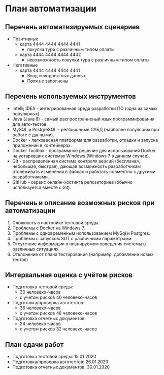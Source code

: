 # План автоматизации
   
## Перечень автоматизируемых сценариев 
  * Позитивные 
    * карта 4444 4444 4444 4441
      * покупка тура с различным типом оплаты      
    * карта 4444 4444 4444 4442   
      * невозможность покупки тура с различным типом оплаты  
  * Негативные
    * карта 4444 4444 4444 4441
      * Ввод некорректных данных
      * Поля не заполнены
  
## Перечень используемых инструментов    
      
  * Intellij IDEA - интегрированная среда разработки ПО (одна из самых популярных).
  * Java (Java 8) - самый распространненый язык программирования для авто-тестов.  
  * MySQL и PostgreSQL - реляционные СУБД (наиболее популярны при работе с данными). 
  * Docker - легковесная платформа для разработки, отладки и запуска приложений в контейнерах.  
  * Docker Toolbox - программное решение для использования Docker на устаревших системах Windows (Windows 7 в данном случае).  
  * Git - распределённая система контроля версий (беспланая, небольшая, быстрая), дающая возможность разработчикам отслеживать изменения в файлах и работать совместно с другими разработчиками.
  * GitHub - сервис онлайн-хостинга репозиториев (обычно используется вместе с Git).  
   
## Перечень и описание возможных рисков при автоматизации 

1. Сложность в настройке тестовой среды.
1. Проблемы с Docker на Windows 7.
1. Проблемы с одновременным использованием MySql и Postgres.
1. Проблемы с запуском SUT с различными параметрами.
1. Отсутствие информации о планируемом поведения системы в различных ситуациях.
1. Отклонение от плана тестирования (например, добавление новых тестов)
  
## Интервальная оценка с учётом рисков 

 * Подготовка тестовой среды:
    * 30 человеко-часов
    * с учетом рисков 40 человеко-часов
 * Подготовка/проверка автотестов:
    * 36 человеко-часов
    * с учетом рисков 48 человеко-часов
 * Подготовка отчетных документов:
    * 24 человеко-часов
    * с учетом рисков 32 человеко-часов
 
## План сдачи работ

* Подготовка тестовой среды: 15.01.2020
* Подготовка/проверка автотестов: 26.01.2020
* Подготовка отчетных документов: 30.01.2020